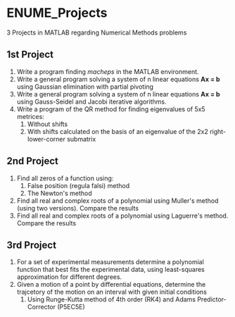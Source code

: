 # ENUME_Projects
3 Projects in MATLAB regarding Numerical Methods problems

## 1st Project
1. Write a program finding *macheps* in the MATLAB environment.
2. Write a general program solving a system of n linear equations **Ax = b** using Gaussian elimination with partial pivoting
3. Write a general program solving a system of n linear equations **Ax = b** using Gauss-Seidel and Jacobi iterative algorithms.
4. Write a program of the QR method for finding eigenvalues of 5x5 metrices:
    1. Without shifts
    2. With shifts calculated on the basis of an eigenvalue of the 2x2 right-lower-corner submatrix

## 2nd Project
1. Find all zeros of a function using:
    1. False position (regula falsi) method
    2. The Newton's method
2. Find all real and complex roots of a polynomial using Muller's method (using two versions). Compare the results
3. Find all real and complex roots of a polynomial using Laguerre's method. Compare the results

## 3rd Project
1. For a set of experimental measurements determine a polynomial function that best fits the experimental data, using least-squares approximation for different degrees.
2. Given a motion of a point by differential equations, determine the trajcetory of the motion on an interval with given initial conditions
    1. Using Runge-Kutta method of 4th order (RK4) and Adams Predictor-Corrector (P5EC5E)
